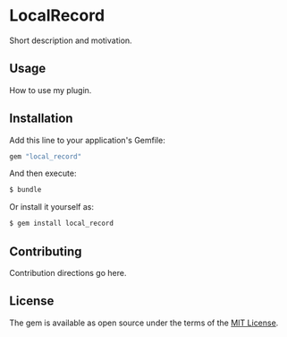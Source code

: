 # LocalRecord
Short description and motivation.

## Usage
How to use my plugin.

## Installation
Add this line to your application's Gemfile:

```ruby
gem "local_record"
```

And then execute:
```bash
$ bundle
```

Or install it yourself as:
```bash
$ gem install local_record
```

## Contributing
Contribution directions go here.

## License
The gem is available as open source under the terms of the [MIT License](https://opensource.org/licenses/MIT).
